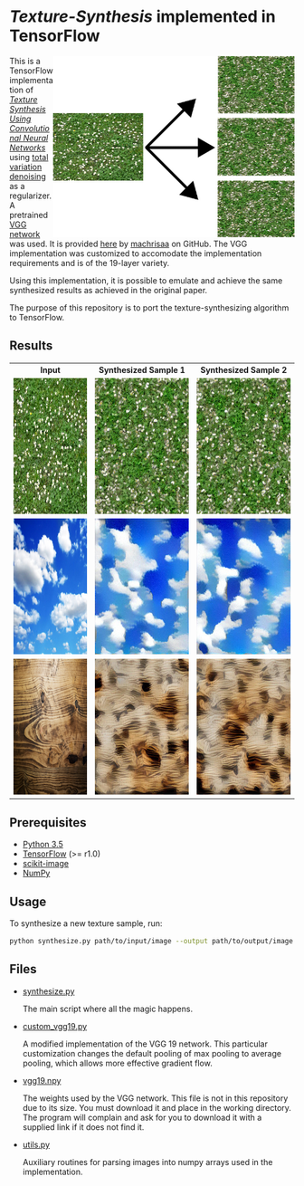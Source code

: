 # *Texture-Synthesis* implemented in TensorFlow

<img src="lib/images/cover.jpg" height="320px" width="427px" align="right">

This is a TensorFlow implementation of *[Texture Synthesis Using Convolutional Neural
Networks](https://arxiv.org/pdf/1505.07376v3.pdf)* using [total variation denoising](http://eeweb.poly.edu/iselesni/lecture_notes/TVDmm/TVDmm.pdf) as a regularizer. A pretrained [VGG network](https://arxiv.org/pdf/1409.1556.pdf) was used. It is provided [here](https://github.com/machrisaa/tensorflow-vgg) by [machrisaa](https://github.com/machrisaa) on GitHub. The VGG implementation was customized to accomodate the implementation requirements and is of the 19-layer variety.

Using this implementation, it is possible to emulate and achieve the same synthesized results as achieved in the original paper.

The purpose of this repository is to port the texture-synthesizing algorithm to TensorFlow.

## Results

<table style="width:100%">
  <tr>
    <th>Input</th> 
    <th>Synthesized Sample 1</th>
    <th>Synthesized Sample 2</th>
  </tr>
  <tr>
    <td><img src="./lib/images/grass.jpg" width="100%" height="240px"></td>
    <td><img src="./lib/images/grass_sample1.jpg" width="100%" height="240px"></td> 
    <td><img src="./lib/images/grass_sample2.jpg" width="100%" height="240px"></td> 
  </tr>
  <tr>
    <td><img src="./lib/images/sky.jpg" width="100%" height="240px"></td>
    <td><img src="./lib/images/sky_sample1.jpg" width="100%" height="240px"></td> 
    <td><img src="./lib/images/sky_sample2.jpg" width="100%" height="240px"></td> 
  </tr>
  <tr>
    <td><img src="./lib/images/wood.jpg" width="100%" height="240px"></td>
    <td><img src="./lib/images/wood_sample1.jpg" width="100%" height="240px"></td> 
    <td><img src="./lib/images/wood_sample2.jpg" width="100%" height="240px"></td> 
  </tr>
</table>

## Prerequisites

* [Python 3.5](https://www.python.org/downloads/release/python-350/)
* [TensorFlow](https://www.tensorflow.org/) (>= r1.0)
* [scikit-image](http://scikit-image.org/docs/dev/api/skimage.html)
* [NumPy](http://www.numpy.org/)

## Usage

To synthesize a new texture sample, run:

```sh
python synthesize.py path/to/input/image --output path/to/output/image
```

## Files

* [synthesize.py](src/style_transfer.py)

    The main script where all the magic happens. 

* [custom_vgg19.py](src/custom_vgg19.py)
    
    A modified implementation of the VGG 19 network. This particular customization changes the default pooling of max pooling to average pooling, which allows more effective gradient flow.

* [vgg19.npy](https://www.dropbox.com/s/68opci8420g7bcl/vgg19.npy?dl=1)

    The weights used by the VGG network. This file is not in this repository due to its size. You must download it and place in the working directory. The program will complain and ask for you to download it with a supplied link if it does not find it.
    
* [utils.py](src/utils.py)

    Auxiliary routines for parsing images into numpy arrays used in the implementation.
